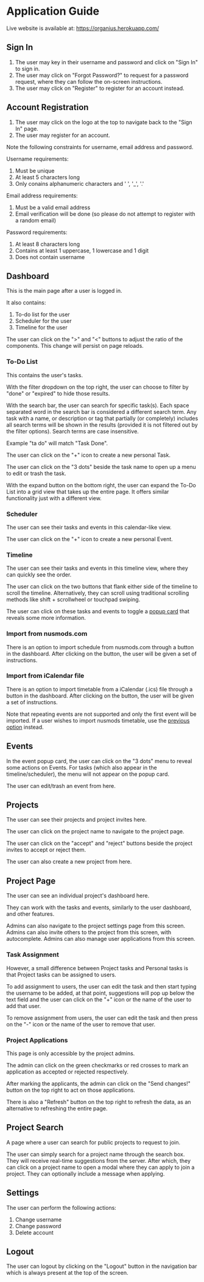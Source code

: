 # Application Guide

Live website is available at: https://organius.herokuapp.com/

## Sign In

1. The user may key in their username and password and click on "Sign In" to sign in.
2. The user may click on "Forgot Password?" to request for a password request, where they can follow the on-screen instructions.
3. The user may click on "Register" to register for an account instead.

## Account Registration

1. The user may click on the logo at the top to navigate back to the "Sign In" page.
2. The user may register for an account.

Note the following constraints for username, email address and password.

Username requirements:

1. Must be unique
2. At least 5 characters long
3. Only conains alphanumeric characters and ' ', '\_', '.'

Email address requirements:

1. Must be a valid email address
2. Email verification will be done (so please do not attempt to register with a random email)

Password requirements:

1. At least 8 characters long
2. Contains at least 1 uppercase, 1 lowercase and 1 digit
3. Does not contain username

## Dashboard

This is the main page after a user is logged in.

It also contains:

1. To-do list for the user
2. Scheduler for the user
3. Timeline for the user

The user can click on the ">" and "<" buttons to adjust the ratio of the components. This change will persist on page reloads.

### To-Do List

This contains the user's tasks.

With the filter dropdown on the top right, the user can choose to filter by "done" or "expired" to hide those results.

With the search bar, the user can search for specific task(s). Each space separated word in the search bar is considered a different search term. Any task with a name, or description or tag that partially (or completely) includes all search terms will be shown in the results (provided it is not filtered out by the filter options). Search terms are case insensitive.

Example "ta do" will match "Task Done".

The user can click on the "+" icon to create a new personal Task.

The user can click on the "3 dots" beside the task name to open up a menu to edit or trash the task.

With the expand button on the bottom right, the user can expand the To-Do List into a grid view that takes up the entire page. It offers similar functionality just with a different view.

### Scheduler

The user can see their tasks and events in this calendar-like view.

The user can click on the "+" icon to create a new personal Event.

### Timeline

The user can see their tasks and events in this timeline view, where they can quickly see the order.

The user can click on the two buttons that flank either side of the timeline to scroll the timeline. Alternatively, they can scroll using traditional scrolling methods like shift + scrollwheel or touchpad swiping.

The user can click on these tasks and events to toggle a [popup card](#events) that reveals some more information.

### Import from nusmods.com

There is an option to import schedule from nusmods.com through a button in the dashboard. After clicking on the button, the user will be given a set of instructions.

### Import from iCalendar file

There is an option to import timetable from a iCalendar (.ics) file through a button in the dashboard. After clicking on the button, the user will be given a set of instructions.

Note that repeating events are not supported and only the first event will be imported. If a user wishes to import nusmods timetable, use the [previous option](#import-from-nusmodscom) instead.

## Events

In the event popup card, the user can click on the "3 dots" menu to reveal some actions on Events. For tasks (which also appear in the timeline/scheduler), the menu will not appear on the popup card.

The user can edit/trash an event from here.

## Projects

The user can see their projects and project invites here.

The user can click on the project name to navigate to the project page.

The user can click on the "accept" and "reject" buttons beside the project invites to accept or reject them.

The user can also create a new project from here.

## Project Page

The user can see an individual project's dashboard here.

They can work with the tasks and events, similarly to the user dashboard, and other features.

Admins can also navigate to the project settings page from this screen. Admins can also invite others to the project from this screen, with autocomplete. Admins can also manage user applications from this screen.

### Task Assignment

However, a small difference between Project tasks and Personal tasks is that Project tasks can be assigned to users.

To add assignment to users, the user can edit the task and then start typing the username to be added, at that point, suggestions will pop up below the text field and the user can click on the "+" icon or the name of the user to add that user.

To remove assignment from users, the user can edit the task and then press on the "-" icon or the name of the user to remove that user.

### Project Applications

This page is only accessible by the project admins.

The admin can click on the green checkmarks or red crosses to mark an application as accepted or rejected respectively.

After marking the applicants, the admin can click on the "Send changes!" button on the top right to act on those applications.

There is also a "Refresh" button on the top right to refresh the data, as an alternative to refreshing the entire page.

## Project Search

A page where a user can search for public projects to request to join.

The user can simply search for a project name through the search box. They will receive real-time suggestions from the server. After which, they can click on a project name to open a modal where they can apply to join a project. They can optionally include a message when applying.

## Settings

The user can perform the following actions:

1. Change username
2. Change password
3. Delete account

## Logout

The user can logout by clicking on the "Logout" button in the navigation bar which is always present at the top of the screen.

